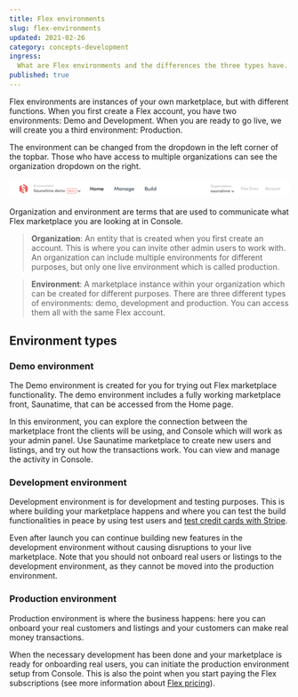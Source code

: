 ```yaml
---
title: Flex environments
slug: flex-environments
updated: 2021-02-26
category: concepts-development
ingress:
  What are Flex environments and the differences the three types have.
published: true
---
```


Flex environments are instances of your own marketplace, but with
different functions. When you first create a Flex account, you have two
environments: Demo and Development. When you are ready to go live, we
will create you a third environment: Production.

The environment can be changed from the dropdown in the left corner of
the topbar. Those who have access to multiple organizations can see the
organization dropdown on the right.

![Flex environment and organization dropdowns](./environment-and-organization-dropdowns.png)

Organization and environment are terms that are used to communicate what
Flex marketplace you are looking at in Console.

> **Organization**: An entity that is created when you first create an
> account. This is where you can invite other admin users to work with.
> An organization can include multiple environments for different
> purposes, but only one live environment which is called production.

> **Environment**: A marketplace instance within your organization which
> can be created for different purposes. There are three different types
> of environments: demo, development and production. You can access them
> all with the same Flex account.

## Environment types

### Demo environment

The Demo environment is created for you for trying out Flex marketplace
functionality. The demo environment includes a fully working marketplace
front, Saunatime, that can be accessed from the Home page.

In this environment, you can explore the connection between the
marketplace front the clients will be using, and Console which will work
as your admin panel. Use Saunatime marketplace to create new users and
listings, and try out how the transactions work. You can view and manage
the activity in Console.

### Development environment

Development environment is for development and testing purposes. This is
where building your marketplace happens and where you can test the build
functionalities in peace by using test users and
[test credit cards with Stripe](https://www.sharetribe.com/docs/howto-payments/set-up-and-use-stripe/).

Even after launch you can continue building new features in the
development environment without causing disruptions to your live
marketplace. Note that you should not onboard real users or listings to
the development environment, as they cannot be moved into the production
environment.

### Production environment

Production environment is where the business happens: here you can
onboard your real customers and listings and your customers can make
real money transactions.

When the necessary development has been done and your marketplace is
ready for onboarding real users, you can initiate the production
environment setup from Console. This is also the point when you start
paying the Flex subscriptions (see more information about
[Flex pricing](https://www.sharetribe.com/products/flex/#pricing)).
